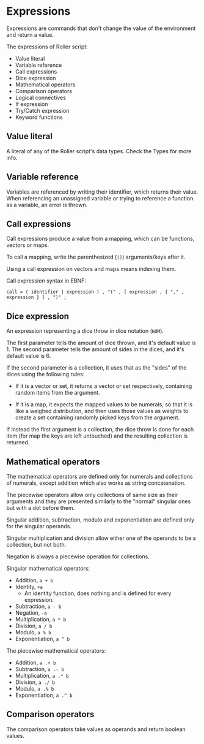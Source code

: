 # Expressions

Expressions are commands that don't change the value of the environment and return a value.

The expressions of Roller script:
* Value literal
* Variable reference
* Call expressions
* Dice expression
* Mathematical operators
* Comparison operators
* Logical connectives
* If expression
* Try/Catch expression
* Keyword functions

## Value literal
A literal of any of the Roller script's data types. Check the Types for more info.

## Variable reference

Variables are referenced by writing their identifier, which returns their value.
When referencing an unassigned variable or trying to reference a function as a variable, an error is thrown.

## Call expressions

Call expressions produce a value from a mapping, which can be functions, vectors or maps.

To call a mapping, write the parenthesized (`()`) arguments/keys after it.

Using a call expression on vectors and maps means indexing them.

Call expression syntax in EBNF:
```
call = ( identifier | expression ) , "(" , [ expression , { "," , expression } ] , ")" ;
```

## Dice expression

An expression representing a dice throw in dice notation (`NdM`).

The first parameter tells the amount of dice thrown, and it's default value is 1.
The second parameter tells the amount of sides in the dices, and it's default value is 6.

If the second parameter is a collection, it uses that as the "sides" of the dices using the following rules:

* If it is a vector or set, it returns a vector or set respectively, containing random items from the argument.

* If it is a map, it expects the mapped values to be numerals, so that it is like a weighed distribution, and then uses those values as weights to create a set containing randomly picked keys from the argument.

If instead the first argument is a collection, the dice throw is done for each item (for map the keys are left untouched) and the resulting collection is returned.

## Mathematical operators

The mathematical operators are defined only for numerals and collections of numerals, except addition which also works as string concatenation.

The piecewise operators allow only collections of same size as their arguments and they are presented similarly to the "normal" singular ones but with a dot before them.

Singular addition, subtraction, modulo and exponentiation are defined only for the singular operands.

Singular multiplication and division allow either one of the operands to be a collection, but not both.

Negation is always a piecewise operation for collections.

Singular mathematical operators:
* Addition, `a + b`
* Identity, `+a`
	* An identity function, does nothing and is defined for every expression.
* Subtraction, `a - b`
* Negation, `-a`
* Multiplication, `a * b`
* Division, `a / b`
* Modulo, `a % b`
* Exponentiation, `a ^ b`

The piecewise mathematical operators:
* Addition, `a .+ b`
* Subtraction, `a .- b`
* Multiplication, `a .* b`
* Division, `a ./ b`
* Modulo, `a .% b`
* Exponentiation, `a .^ b`

## Comparison operators

The comparison operators take values as operands and return boolean values.
